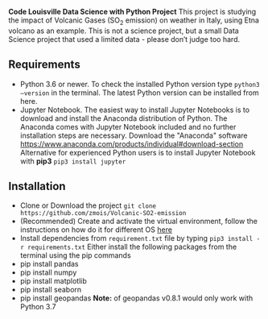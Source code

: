 **Code Louisville Data Science with Python Project**
This project is studying the impact of Volcanic Gases (SO<sub>2</sub> emission) on weather in Italy, using Etna volcano as an example. This is not a science project, but a small Data Science project that used a limited data - please don’t judge too hard.

## Requirements
- Python 3.6 or newer.
To check the installed Python version type `python3 –version` in the terminal. The latest Python version can be installed from here.
- Jupyter Notebook.
The easiest way to install Jupyter Notebooks is to download and install the Anaconda distribution of Python. The Anaconda comes with Jupyter Notebook included and no further installation steps are necessary. Download the "Anaconda" software https://www.anaconda.com/products/individual#download-section
Alternative for experienced Python users is to install Jupyter Notebook with **pip3**
`pip3 install jupyter`

## Installation
- Clone or Download the project `git clone https://github.com/zmois/Volcanic-SO2-emission`
- (Recommended) Create and activate the virtual environment, follow the instructions on how do it for different OS <a href=https://docs.python.org/3/library/venv.html> here</a>
- Install dependencies from `requirement.txt` file by typing `pip3 install -r requirements.txt` 
Either install the following packages from the terminal using the pip commands 
- pip install pandas
- pip install numpy
- pip install matplotlib
- pip install seaborn
- pip install geopandas **Note:** of geopandas v0.8.1 would only work with Python 3.7



